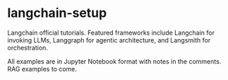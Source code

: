 # langchain-setup

Langchain official tutorials. Featured frameworks include Langchain for invoking LLMs, Langgraph for agentic architecture, and Langsmith for orchestration. 

All examples are in Jupyter Notebook format with notes in the comments. RAG examples to come.
